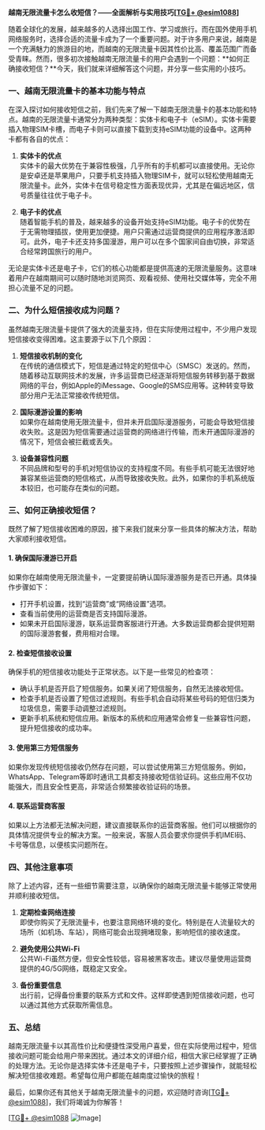 **越南无限流量卡怎么收短信？——全面解析与实用技巧[[TG💪+ @esim1088](https://t.me/s/esim1088)]**

随着全球化的发展，越来越多的人选择出国工作、学习或旅行。而在国外使用手机网络服务时，选择合适的流量卡成为了一个重要问题。对于许多用户来说，越南是一个充满魅力的旅游目的地，而越南的无限流量卡因其性价比高、覆盖范围广而备受青睐。然而，很多初次接触越南无限流量卡的用户会遇到一个问题：**如何正确接收短信？**今天，我们就来详细解答这个问题，并分享一些实用的小技巧。

### **一、越南无限流量卡的基本功能与特点**

在深入探讨如何接收短信之前，我们先来了解一下越南无限流量卡的基本功能和特点。越南的无限流量卡通常分为两种类型：实体卡和电子卡（eSIM）。实体卡需要插入物理SIM卡槽，而电子卡则可以直接下载到支持eSIM功能的设备中。这两种卡都有各自的优点：

1. **实体卡的优点**  
   实体卡的最大优势在于兼容性极强，几乎所有的手机都可以直接使用。无论你是安卓还是苹果用户，只要手机支持插入物理SIM卡，就可以轻松使用越南无限流量卡。此外，实体卡在信号稳定性方面表现优异，尤其是在偏远地区，信号质量往往优于电子卡。

2. **电子卡的优点**  
   随着智能手机的普及，越来越多的设备开始支持eSIM功能。电子卡的优势在于无需物理插拔，使用更加便捷。用户只需通过运营商提供的应用程序激活即可。此外，电子卡还支持多国漫游，用户可以在多个国家间自由切换，非常适合经常跨国旅行的用户。

无论是实体卡还是电子卡，它们的核心功能都是提供高速的无限流量服务。这意味着用户在越南期间可以随时随地浏览网页、观看视频、使用社交媒体等，完全不用担心流量不足的问题。

### **二、为什么短信接收成为问题？**

虽然越南无限流量卡提供了强大的流量支持，但在实际使用过程中，不少用户发现短信接收变得困难。这主要源于以下几个原因：

1. **短信接收机制的变化**  
   在传统的通信模式下，短信是通过特定的短信中心（SMSC）发送的。然而，随着移动互联网技术的发展，许多运营商已经逐渐将短信服务转移到基于数据网络的平台，例如Apple的iMessage、Google的SMS应用等。这种转变导致部分用户无法正常接收传统短信。

2. **国际漫游设置的影响**  
   如果你在越南使用无限流量卡，但并未开启国际漫游服务，可能会导致短信接收失败。这是因为短信需要通过运营商的网络进行传输，而未开通国际漫游的情况下，短信会被拦截或丢失。

3. **设备兼容性问题**  
   不同品牌和型号的手机对短信协议的支持程度不同。有些手机可能无法很好地兼容某些运营商的短信格式，从而导致接收失败。此外，如果你的手机系统版本较旧，也可能存在类似的问题。

### **三、如何正确接收短信？**

既然了解了短信接收困难的原因，接下来我们就来分享一些具体的解决方法，帮助大家顺利接收短信。

#### **1. 确保国际漫游已开启**
如果你在越南使用无限流量卡，一定要提前确认国际漫游服务是否已开通。具体操作步骤如下：
- 打开手机设置，找到“运营商”或“网络设置”选项。
- 查看当前使用的运营商是否支持国际漫游。
- 如果未开启国际漫游，联系运营商客服进行开通。大多数运营商都会提供短期的国际漫游套餐，费用相对合理。

#### **2. 检查短信接收设置**
确保手机的短信接收功能处于正常状态。以下是一些常见的检查项：
- 确认手机是否开启了短信服务。如果关闭了短信服务，自然无法接收短信。
- 检查手机是否设置了短信过滤规则。有些手机会自动将某些号码的短信归类为垃圾信息，需要手动调整过滤规则。
- 更新手机系统和短信应用。新版本的系统和应用通常会修复一些兼容性问题，提升短信接收的成功率。

#### **3. 使用第三方短信服务**
如果你发现传统短信接收仍然存在问题，可以尝试使用第三方短信服务。例如，WhatsApp、Telegram等即时通讯工具都支持接收短信验证码。这些应用不仅功能强大，而且安全性更高，非常适合频繁接收验证码的场景。

#### **4. 联系运营商客服**
如果以上方法都无法解决问题，建议直接联系你的运营商客服。他们可以根据你的具体情况提供专业的解决方案。一般来说，客服人员会要求你提供手机IMEI码、卡号等信息，以便核实问题所在。

### **四、其他注意事项**

除了上述内容，还有一些细节需要注意，以确保你的越南无限流量卡能够正常使用并顺利接收短信。

1. **定期检查网络连接**  
   即使你购买了无限流量卡，也要注意网络环境的变化。特别是在人流量较大的场所（如机场、车站），网络可能会出现拥堵现象，影响短信的接收速度。

2. **避免使用公共Wi-Fi**  
   公共Wi-Fi虽然方便，但安全性较低，容易被黑客攻击。建议尽量使用运营商提供的4G/5G网络，既稳定又安全。

3. **备份重要信息**  
   出行前，记得备份重要的联系方式和文件。这样即使遇到短信接收问题，也可以通过其他方式获取所需信息。

### **五、总结**

越南无限流量卡以其高性价比和便捷性深受用户喜爱，但在实际使用过程中，短信接收问题可能会给用户带来困扰。通过本文的详细介绍，相信大家已经掌握了正确的处理方法。无论你是选择实体卡还是电子卡，只要按照上述步骤操作，就能轻松解决短信接收难题。希望每位用户都能在越南度过愉快的旅程！

最后，如果你还有其他关于越南无限流量卡的问题，欢迎随时咨询[[TG💪+ @esim1088](https://t.me/s/esim1088)]，我们将竭诚为你解答！ 

[[TG💪+ @esim1088](https://t.me/s/esim1088) ![Image](https://i.postimg.cc/4NQfJmqS/Snipaste-2025-05-13-00-14-12.png)]